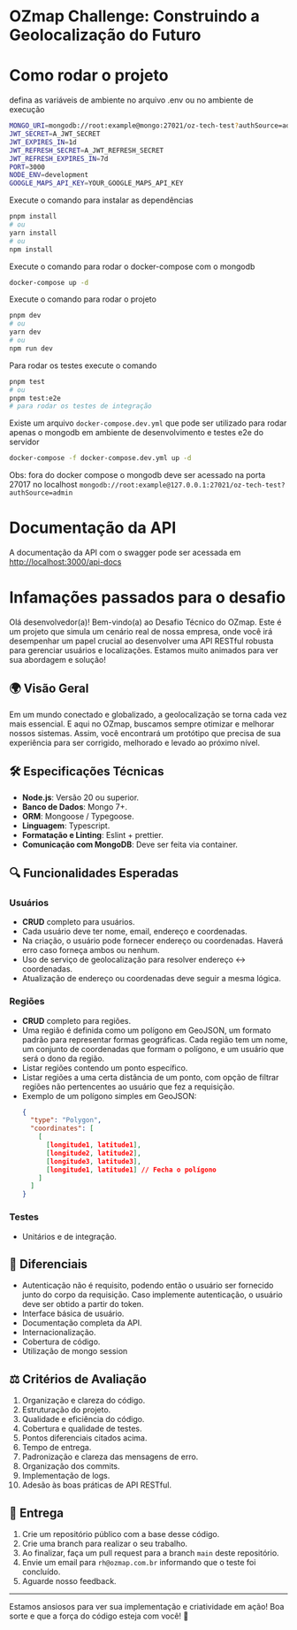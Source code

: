 # OZmap Challenge: Construindo a Geolocalização do Futuro

# Como rodar o projeto

defina as variáveis de ambiente no arquivo .env ou no ambiente de execução

```bash
MONGO_URI=mongodb://root:example@mongo:27021/oz-tech-test?authSource=admin # Substitua pelo seu caso necessário
JWT_SECRET=A_JWT_SECRET
JWT_EXPIRES_IN=1d
JWT_REFRESH_SECRET=A_JWT_REFRESH_SECRET
JWT_REFRESH_EXPIRES_IN=7d
PORT=3000
NODE_ENV=development
GOOGLE_MAPS_API_KEY=YOUR_GOOGLE_MAPS_API_KEY
```

Execute o comando para instalar as dependências

```bash
pnpm install
# ou
yarn install
# ou
npm install
```

Execute o comando para rodar o docker-compose com o mongodb

```bash
docker-compose up -d
```

Execute o comando para rodar o projeto

```bash
pnpm dev
# ou
yarn dev
# ou
npm run dev
```

Para rodar os testes execute o comando

```bash
pnpm test
# ou
pnpm test:e2e
# para rodar os testes de integração
```

Existe um arquivo `docker-compose.dev.yml` que pode ser utilizado para rodar apenas o mongodb em ambiente de desenvolvimento e testes e2e do servidor

```bash
docker-compose -f docker-compose.dev.yml up -d
```

Obs: fora do docker compose o mongodb deve ser acessado na porta 27017 no localhost `mongodb://root:example@127.0.0.1:27021/oz-tech-test?authSource=admin`

# Documentação da API

A documentação da API com o swagger pode ser acessada em [http://localhost:3000/api-docs](http://localhost:3000/api-docs)

# Infamações passados para o desafio

Olá desenvolvedor(a)! Bem-vindo(a) ao Desafio Técnico do OZmap. Este é um projeto que simula um cenário real de nossa empresa, onde você irá desempenhar um papel crucial ao desenvolver uma API RESTful robusta para gerenciar usuários e localizações. Estamos muito animados para ver sua abordagem e solução!

## 🌍 **Visão Geral**

Em um mundo conectado e globalizado, a geolocalização se torna cada vez mais essencial. E aqui no OZmap, buscamos sempre otimizar e melhorar nossos sistemas. Assim, você encontrará um protótipo que precisa de sua experiência para ser corrigido, melhorado e levado ao próximo nível.

## 🛠 **Especificações Técnicas**

- **Node.js**: Versão 20 ou superior.
- **Banco de Dados**: Mongo 7+.
- **ORM**: Mongoose / Typegoose.
- **Linguagem**: Typescript.
- **Formatação e Linting**: Eslint + prettier.
- **Comunicação com MongoDB**: Deve ser feita via container.

## 🔍 **Funcionalidades Esperadas**

### Usuários

- **CRUD** completo para usuários.
- Cada usuário deve ter nome, email, endereço e coordenadas.
- Na criação, o usuário pode fornecer endereço ou coordenadas. Haverá erro caso forneça ambos ou nenhum.
- Uso de serviço de geolocalização para resolver endereço ↔ coordenadas.
- Atualização de endereço ou coordenadas deve seguir a mesma lógica.

### Regiões

- **CRUD** completo para regiões.
- Uma região é definida como um polígono em GeoJSON, um formato padrão para representar formas geográficas. Cada região tem um nome, um conjunto de coordenadas que formam o polígono, e um usuário que será o dono da região.
- Listar regiões contendo um ponto específico.
- Listar regiões a uma certa distância de um ponto, com opção de filtrar regiões não pertencentes ao usuário que fez a requisição.
- Exemplo de um polígono simples em GeoJSON:
  ```json
  {
    "type": "Polygon",
    "coordinates": [
      [
        [longitude1, latitude1],
        [longitude2, latitude2],
        [longitude3, latitude3],
        [longitude1, latitude1] // Fecha o polígono
      ]
    ]
  }
  ```

### Testes

- Unitários e de integração.

## 🌟 **Diferenciais**

- Autenticação não é requisito, podendo então o usuário ser fornecido junto do corpo da requisição. Caso implemente autenticação, o usuário deve ser obtido a partir do token.
- Interface básica de usuário.
- Documentação completa da API.
- Internacionalização.
- Cobertura de código.
- Utilização de mongo session

## ⚖ **Critérios de Avaliação**

1. Organização e clareza do código.
2. Estruturação do projeto.
3. Qualidade e eficiência do código.
4. Cobertura e qualidade de testes.
5. Pontos diferenciais citados acima.
6. Tempo de entrega.
7. Padronização e clareza das mensagens de erro.
8. Organização dos commits.
9. Implementação de logs.
10. Adesão às boas práticas de API RESTful.

## 🚀 **Entrega**

1. Crie um repositório público com a base desse código.
2. Crie uma branch para realizar o seu trabalho.
3. Ao finalizar, faça um pull request para a branch `main` deste repositório.
4. Envie um email para `rh@ozmap.com.br` informando que o teste foi concluído.
5. Aguarde nosso feedback.

---

Estamos ansiosos para ver sua implementação e criatividade em ação! Boa sorte e que a força do código esteja com você! 🚀
